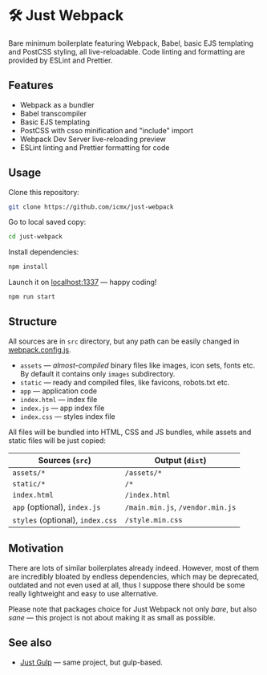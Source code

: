# 🛠️ Just Webpack

Bare minimum boilerplate featuring Webpack, Babel, basic EJS templating and PostCSS styling, all live-reloadable. Code linting and formatting are provided by ESLint and Prettier.

## Features

  - Webpack as a bundler
  - Babel transcompiler
  - Basic EJS templating
  - PostCSS with csso minification and "include" import
  - Webpack Dev Server live-reloading preview
  - ESLint linting and Prettier formatting for code

## Usage

Clone this repository:

```sh
git clone https://github.com/icmx/just-webpack
```

Go to local saved copy:

```sh
cd just-webpack
```

Install dependencies:

```sh
npm install
```

Launch it on [localhost:1337](http://localhost:1337/) — happy coding!

```sh
npm run start
```

## Structure

All sources are in `src` directory, but any path can be easily changed in [webpack.config.js](webpack.config.js).

  - `assets` — *almost-compiled* binary files like images, icon sets, fonts etc. By default it contains only `images` subdirectory.
  - `static` — ready and compiled files, like favicons, robots.txt etc.
  - `app` — application code
  - `index.html` — index file
  - `index.js` — app index file
  - `index.css` — styles index file

All files will be bundled into HTML, CSS and JS bundles, while assets and static files will be just copied:

| Sources (`src`)                  | Output (`dist`)                  |
| -------------------------------- | -------------------------------- |
| `assets/*`                       | `/assets/*`                      |
| `static/*`                       | `/*`                             |
| `index.html`                     | `/index.html`                    |
| `app` (optional), `index.js`     | `/main.min.js`, `/vendor.min.js` |
| `styles` (optional), `index.css` | `/style.min.css`                 |

## Motivation

There are lots of similar boilerplates already indeed. However, most of them are incredibly bloated by endless dependencies, which may be deprecated, outdated and not even used at all, thus I suppose there should be some really lightweight and easy to use alternative.

Please note that packages choice for Just Webpack not only *bare*, but also *sane* — this project is not about making it as small as possible.

## See also

  - [Just Gulp](https://github.com/icmx/just-gulp) — same project, but gulp-based.
